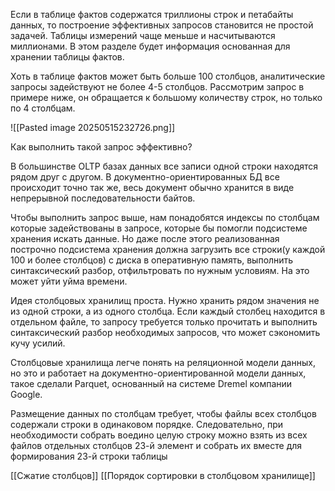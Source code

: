 Если в таблице фактов содержатся триллионы строк и петабайты данных, то построение эффективных запросов становится не простой задачей. Таблицы измерений чаще меньше и насчитываются миллионами. В этом разделе будет информация основанная для хранении таблицы фактов.

Хоть в таблице фактов может быть больше 100 столбцов, аналитические запросы задействуют не более 4-5 столбцов. Рассмотрим запрос в примере ниже, он обращается к большому количеству строк, но только по 4 столбцам.

![[Pasted image 20250515232726.png]]

Как выполнить такой запрос эффективно?

В большинстве OLTP базах данных все записи одной строки находятся рядом друг с другом. В документно-ориентированных БД все происходит точно так же, весь документ обычно хранится в виде непрерывной последовательности байтов.

Чтобы выполнить запрос выше, нам понадобятся индексы по столбцам которые задействованы в запросе, которые бы помогли подсистеме хранения искать данные. Но даже после этого реализованная построчно подсистема хранения должна загрузить все строки(у каждой 100 и более столбцов) с диска в оперативную память, выполнить синтаксический разбор, отфильтровать по нужным условиям. На это может уйти уйма времени.

Идея столбцовых хранилищ проста. Нужно хранить рядом значения не из одной строки, а из одного столбца. Если каждый столбец находится в отдельном файле, то запросу требуется только прочитать и выполнить синтаксический разбор необходимых запросов, что может сэкономить кучу усилий.

Столбцовые хранилища легче понять на реляционной модели данных, но это и работает на документно-ориентированной модели данных, такое сделали Parquet, основанный на системе Dremel компании Google.

Размещение данных по столбцам требует, чтобы файлы всех столбцов содержали строки в одинаковом порядке. Следовательно, при необходимости собрать воедино целую строку можно взять из всех файлов отдельных столбцов 23-й элемент и собрать их вместе для формирования 23-й строки таблицы

[[Сжатие столбцов]]
[[Порядок сортировки в столбцовом хранилище]]